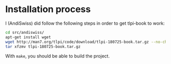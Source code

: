 # Installation process

I (AndiSwiss) did follow the following steps in order to 
get tlpi-book to work:



```bash
cd src/andiswiss/
apt-get install wget
wget http://man7.org/tlpi/code/download/tlpi-180725-book.tar.gz --no-check-certificate
tar xfzmv tlpi-180725-book.tar.gz
```

With `make`, you should be able to build the project.

